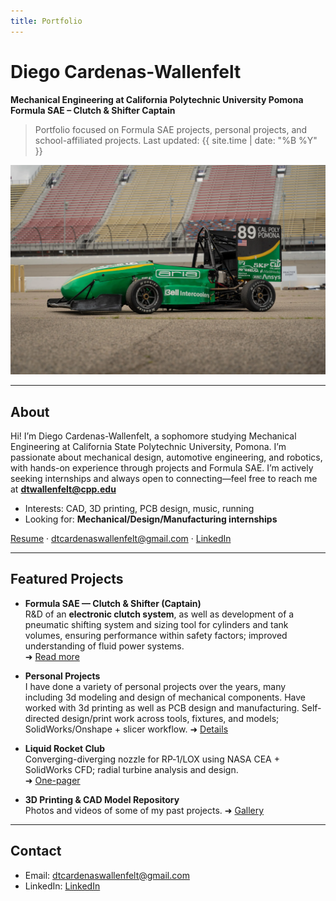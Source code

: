 ```yaml
---
title: Portfolio
---
```


# Diego Cardenas-Wallenfelt

**Mechanical Engineering at California Polytechnic University Pomona**  
**Formula SAE – Clutch & Shifter Captain**

> Portfolio focused on Formula SAE projects, personal projects, and school-affiliated projects. Last updated: {{ site.time | date: "%B %Y" }}

![Clutch Concept](/assets/images/FSAE_CAR_PHOTO.webp)

---

## About
Hi! I’m Diego Cardenas-Wallenfelt, a sophomore studying Mechanical Engineering at California State Polytechnic University, Pomona. I’m passionate about mechanical design, automotive engineering, and robotics, with hands-on experience through projects and Formula SAE. I’m actively seeking internships and always open to connecting—feel free to reach me at **dtwallenfelt@cpp.edu**

- Interests: CAD, 3D printing, PCB design, music, running
- Looking for: **Mechanical/Design/Manufacturing internships**

[Resume](/resume/resume.pdf.pdf) · <a href="mailto:dtcardenaswallenfelt@gmail.com">dtcardenaswallenfelt@gmail.com</a> · <a href="www.linkedin.com/in/diego-cardenas-wallenfelt-697046269" target="_blank">LinkedIn</a>

---

## Featured Projects

- **Formula SAE — Clutch & Shifter (Captain)**  
  R&D of an **electronic clutch system**, as well as development of a pneumatic shifting system and sizing tool for cylinders and tank volumes, ensuring performance within safety factors; improved understanding of fluid power systems.    
  ➜ [Read more](./projects/fsae.md)

- **Personal Projects**  
  I have done a variety of personal projects over the years, many including 3d modeling and design of mechanical components. Have worked with 3d printing as well as PCB design and manufacturing. Self-directed design/print work across tools, fixtures, and models; SolidWorks/Onshape + slicer workflow.
  ➜ [Details](./projects/pneumatic-calculator.md)

- **Liquid Rocket Club**  
  Converging-diverging nozzle for RP‑1/LOX using NASA CEA + SolidWorks CFD; radial turbine analysis and design.  
  ➜ [One-pager](./projects/rocket-nozzle.md)

- **3D Printing & CAD Model Repository**  
    Photos and videos of some of my past projects.
  ➜ [Gallery](./projects/3d-printing.md)

---

## Contact
- Email: <a href="mailto:dtcardenaswallenfelt@gmail.com">dtcardenaswallenfelt@gmail.com</a>  
- LinkedIn: <a href="www.linkedin.com/in/diego-cardenas-wallenfelt-697046269" target="_blank">LinkedIn</a>  
